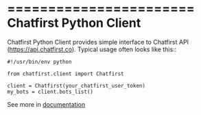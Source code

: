 =======================
Chatfirst Python Client
=======================

Chatfirst Python Client provides simple interface to Chatfirst API (https://api.chatfirst.co). Typical usage
often looks like this::

    #!/usr/bin/env python

    from chatfirst.client import Chatfirst

    client = Chatfirst(your_chatfirst_user_token)
    my_bots = client.bots_list()

See more in [documentation](http://chatfirst.readthedocs.io/en/latest)
